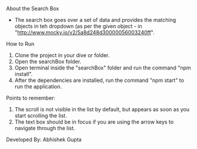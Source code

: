 About the Search Box

- The search box goes over a set of data and provides the matching objects in teh dropdown (as per the given object - in "http://www.mocky.io/v2/5a8d248d30000056003240ff".

How to Run 

1. Clone the project in your dive or folder.
2. Open the searchBox folder.
3. Open terminal inside the "searchBox" folder and run the command "npm install".
4. After the dependencies are installed, run the command "npm start" to run the application.

Points to remember:

1. The scroll is not visible in the list by default, but appears as soon as you start scrolling the list.
2. The text box should be in focus if you are using the arrow keys to navigate through the list.

Developed By:
Abhishek Gupta
